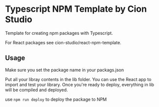 # Typescript NPM Template by Cion Studio

Template for creating npm packages with Typescript. 

For React packages see cion-studio/react-npm-template.

## Usage
Make sure you set the package name in your packags.json

Put all your libray contents in the lib folder. You can use the React app to import and test your library. Once you're ready to deploy, everything in lib will be compiled and deployed.

use ```npm run deploy``` to deploy the package to NPM
